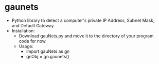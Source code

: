 # gaunets
* Python library to detect a computer's private IP Address, Subnet Mask, and Default Gateway.
* Installation:
    * Download gauNets.py and move it to the directory of your program code for now.
    * Usage:  
        * import gauNets as gn
        * gnObj = gn.gaunets()

